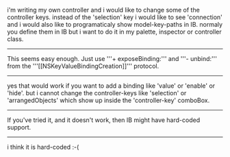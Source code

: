 i'm writing my own controller and i would like to change some of the controller keys.
instead of the 'selection' key i would like to see 'connection' 
and i would also like to programaticaly show model-key-paths in IB.
normaly you define them in IB but i want to do it in my palette, inspector or controller class.

----

This seems easy enough. Just use '''+ exposeBinding:''' and '''- unbind:''' from the '''[[NSKeyValueBindingCreation]]''' protocol.

----

yes that would work if you want to add a binding like 'value' or 'enable' or 'hide'.
but i cannot change the controller-keys like 'selection' or 'arrangedObjects' which show up inside the 'controller-key' comboBox.

----

If you've tried it, and it doesn't work, then IB might have hard-coded support.

----

i think it is hard-coded :-(